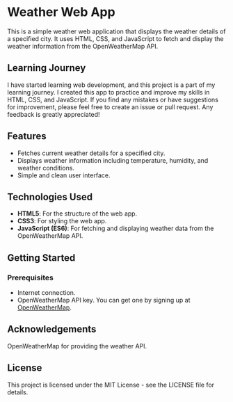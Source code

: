 # Weather Web App

This is a simple weather web application that displays the weather details of a specified city. It uses HTML, CSS, and JavaScript to fetch and display the weather information from the OpenWeatherMap API.

## Learning Journey

I have started learning web development, and this project is a part of my learning journey. I created this app to practice and improve my skills in HTML, CSS, and JavaScript. If you find any mistakes or have suggestions for improvement, please feel free to create an issue or pull request. Any feedback is greatly appreciated!

## Features

- Fetches current weather details for a specified city.
- Displays weather information including temperature, humidity, and weather conditions.
- Simple and clean user interface.

## Technologies Used

- **HTML5**: For the structure of the web app.
- **CSS3**: For styling the web app.
- **JavaScript (ES6)**: For fetching and displaying weather data from the OpenWeatherMap API.

## Getting Started

### Prerequisites

- Internet connection.
- OpenWeatherMap API key. You can get one by signing up at [OpenWeatherMap](https://home.openweathermap.org/users/sign_up).

## Acknowledgements
OpenWeatherMap for providing the weather API.
## License
This project is licensed under the MIT License - see the LICENSE file for details.
